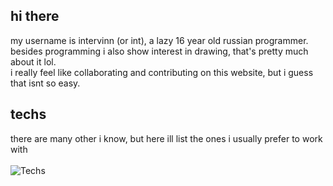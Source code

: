 ## hi there
my username is intervinn (or int), a lazy 16 year old russian programmer. <br/>
besides programming i also show interest in drawing, that's pretty much about it lol. <br/>
i really feel like collaborating and contributing on this website, but i guess that isnt so easy.

## techs
there are many other i know, but here ill list the ones i usually prefer to work with <br/><br/>
![Techs](https://go-skill-icons.vercel.app/api/icons?i=js,ts,go,luau,nextjs,tailwind,mongodb,postgres,arch,vscode&perline=11)
